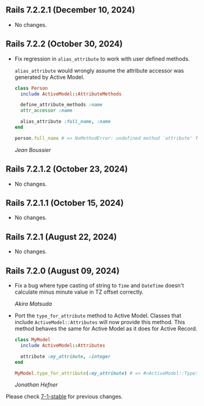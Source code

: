 ## Rails 7.2.2.1 (December 10, 2024)

- No changes.

## Rails 7.2.2 (October 30, 2024)

- Fix regression in `alias_attribute` to work with user defined methods.

  `alias_attribute` would wrongly assume the attribute accessor was generated by Active Model.

  ```ruby
  class Person
    include ActiveModel::AttributeMethods

    define_attribute_methods :name
    attr_accessor :name

    alias_attribute :full_name, :name
  end

  person.full_name # => NoMethodError: undefined method `attribute' for an instance of Person
  ```

  _Jean Boussier_

## Rails 7.2.1.2 (October 23, 2024)

- No changes.

## Rails 7.2.1.1 (October 15, 2024)

- No changes.

## Rails 7.2.1 (August 22, 2024)

- No changes.

## Rails 7.2.0 (August 09, 2024)

- Fix a bug where type casting of string to `Time` and `DateTime` doesn't
  calculate minus minute value in TZ offset correctly.

  _Akira Matsuda_

- Port the `type_for_attribute` method to Active Model. Classes that include
  `ActiveModel::Attributes` will now provide this method. This method behaves
  the same for Active Model as it does for Active Record.

  ```ruby
  class MyModel
    include ActiveModel::Attributes

    attribute :my_attribute, :integer
  end

  MyModel.type_for_attribute(:my_attribute) # => #<ActiveModel::Type::Integer ...>
  ```

  _Jonathan Hefner_

Please check [7-1-stable](https://github.com/rails/rails/blob/7-1-stable/activemodel/CHANGELOG.md) for previous changes.
